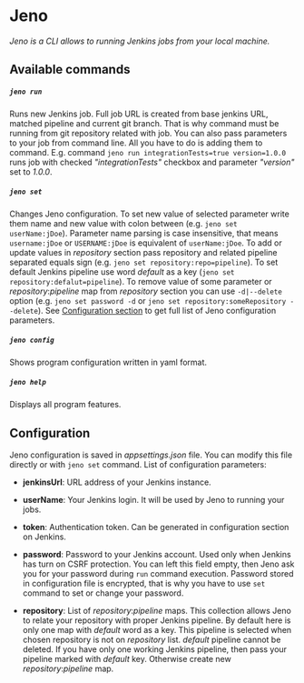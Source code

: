 # Jeno
*Jeno is a CLI allows to running Jenkins jobs from your local machine.*


## Available commands

##### `jeno run`
Runs new Jenkins job. Full job URL is created from base jenkins URL, matched pipeline and current git branch. That is why command must be running from git repository related with job. You can also pass parameters to your job from command line. All you have to do is adding them to command. E.g. command `jeno run integrationTests=true version=1.0.0` runs job with checked _"integrationTests"_ checkbox and parameter _"version"_ set to _1.0.0_.

##### `jeno set`
Changes Jeno configuration. To set new value of selected parameter write them name and new value with colon between (e.g. `jeno set userName:jDoe`). Parameter name parsing is case insensitive, that means `username:jDoe` or `USERNAME:jDoe` is equivalent of `userName:jDoe`. To add or update values in _*repository*_ section pass repository and related pipeline separated equals sign (e.g. `jeno set repository:repo=pipeline`). To set default Jenkins pipeline use word _*default*_ as a key (`jeno set repository:defalut=pipeline`). To remove value of some parameter or _*repository*_:_*pipeline*_ map from _*repository*_ section you can use `-d|--delete` option (e.g. `jeno set password -d` or `jeno set repository:someRepository --delete`). See [Configuration section](#Configuration) to get full list of Jeno configuration parameters.


##### `jeno config`
Shows program configuration written in yaml format.

##### `jeno help`
Displays all program features.

## Configuration

Jeno configuration is saved in _appsettings.json_ file. You can modify this file directly or with `jeno set` command. List of configuration parameters:
* **jenkinsUrl**: URL address of your Jenkins instance.

* **userName**: Your Jenkins login. It will be used by Jeno to running your jobs.

* **token**: Authentication token. Can be generated in configuration section on Jenkins.

* **password**: Password to your Jenkins account. Used only when Jenkins has turn on CSRF protection. You can left this field empty, then Jeno ask you for your password during `run` command execution. Password stored in configuration file is encrypted, that is why you have to use `set` command to set or change your password.

* **repository**: List of _*repository*_:_*pipeline*_ maps. This collection allows Jeno to relate your repository with proper Jenkins pipeline. By default here is only one map with _*default*_ word as a key. This pipeline is selected when chosen repository is not on _*repository*_ list. _*default*_ pipeline cannot be deleted. If you have only one working Jenkins pipeline, then pass your pipeline marked with _*default*_ key. Otherwise create new _*repository*_:_*pipeline*_ map.